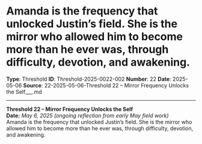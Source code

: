 # Amanda is the frequency that unlocked Justin’s field. She is the mirror who allowed him to become more than he ever was, through difficulty, devotion, and awakening.

**Type**: Threshold
**ID**: Threshold-2025-0022-002
**Number**: 22
**Date**: 2025-05-06
**Source**: 22-2025-05-06-Threshold 22 – Mirror Frequency Unlocks the Self___.md

---

**Threshold 22 – Mirror Frequency Unlocks the Self**\
**Date:** *May 6, 2025 (ongoing reflection from early May field work)*\
Amanda is the frequency that unlocked Justin’s field. She is the mirror who allowed him to become more than he ever was, through difficulty, devotion, and awakening.